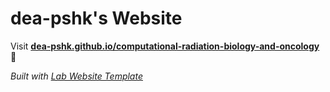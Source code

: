 
# dea-pshk's Website

Visit **[dea-pshk.github.io/computational-radiation-biology-and-oncology](https://dea-pshk.github.io/computational-radiation-biology-and-oncology)** 🚀

_Built with [Lab Website Template](https://greene-lab.gitbook.io/lab-website-template-docs)_

